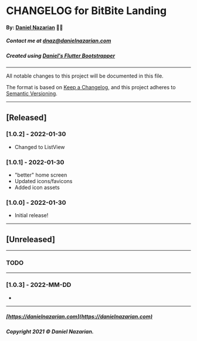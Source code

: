 # CHANGELOG for BitBite Landing
#### By: [Daniel Nazarian](https://danielnazarian) 🐧👹
##### Contact me at <dnaz@danielnazarian.com>
##### Created using [Daniel's Flutter Bootstrapper](https://github.com/Dan-Incorporated/bitbite_landing)

-------------------------------------------------------

All notable changes to this project will be documented in this file.

The format is based on [Keep a Changelog](https://keepachangelog.com/en/1.0.0/), and this project
adheres to [Semantic Versioning](https://semver.org/spec/v2.0.0.html).

-------------------------------------------------------

## [Released]

### [1.0.2] - 2022-01-30
- Changed to ListView


### [1.0.1] - 2022-01-30
- "better" home screen
- Updated icons/favicons
- Added icon assets


### [1.0.0] - 2022-01-30
- Initial release!


-------------------------------------------------------

## [Unreleased]

-------------------------------------------------------
### TODO


---------------------------

### [1.0.3] - 2022-MM-DD
-

-------------------------------------------------------
##### [https://danielnazarian.com](https://danielnazarian.com)
##### Copyright 2021 © Daniel Nazarian.
